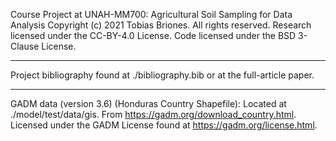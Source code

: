 Course Project at UNAH-MM700: Agricultural Soil Sampling for Data Analysis
Copyright (c) 2021 Tobias Briones. All rights reserved.
Research licensed under the CC-BY-4.0 License.
Code licensed under the BSD 3-Clause License.

--------------------------------------------------------------------------------

Project bibliography found at ./bibliography.bib or at the full-article paper.

--------------------------------------------------------------------------------

GADM data (version 3.6) (Honduras Country Shapefile):
Located at ./model/test/data/gis.
From https://gadm.org/download_country.html.
Licensed under the GADM License found at https://gadm.org/license.html.
